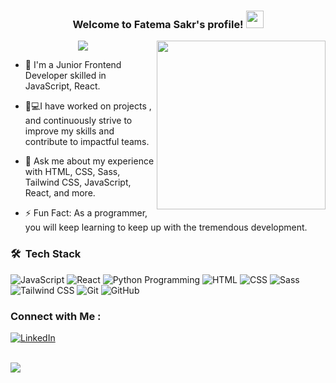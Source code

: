 



<h3 align="center">
  Welcome to Fatema Sakr's profile!
  <img src="https://media.giphy.com/media/hvRJCLFzcasrR4ia7z/giphy.gif" width="28">
</h3>

<!-- Typing SVG by DenverCoder1 - https://github.com/DenverCoder1/readme-typing-svg -->

 <img width="270" align="right" src="https://media.tenor.com/EdiGYFaZg7sAAAAj/jaded-disappointed.gif">

<p align="center">
  <a href="https://github.com/DenverCoder1/readme-typing-svg">
    <img src="https://readme-typing-svg.herokuapp.com/?lines=Junior+Frontend+Developer;Always+learning+new&font=Fira+Code&center=true&width=440&height=70&color=f19cbb&vCenter=true&size=22">
  </a>
</p>

- 🏢 I'm a Junior Frontend Developer skilled in JavaScript, React. <br/>
  
- 👩💻I have worked on projects , and continuously strive to improve my skills and contribute to impactful teams.
    
- 💬 Ask me about my experience with HTML, CSS, Sass, Tailwind CSS, JavaScript, React, and more.
  
- ⚡ Fun Fact: As a programmer, you will keep learning to keep up with the tremendous development.



### 🛠 &nbsp;Tech Stack
![JavaScript](https://img.shields.io/badge/JavaScript-F7DF1E?logo=javascript&logoColor=black&style=for-the-badge)
![React](https://img.shields.io/badge/React-61DAFB?logo=react&logoColor=black&style=for-the-badge)
![Python Programming](https://img.shields.io/badge/Python-3776AB?style=for-the-badge&logo=python&logoColor=FFD43B)
![HTML](https://img.shields.io/badge/HTML-E34F26?logo=html5&logoColor=white&style=for-the-badge) 
![CSS](https://img.shields.io/badge/CSS-1572B6?logo=css3&logoColor=white&style=for-the-badge)
![Sass](https://img.shields.io/badge/Sass-CC6699?logo=sass&logoColor=white&style=for-the-badge) 
![Tailwind CSS](https://img.shields.io/badge/Tailwind_CSS-38B2AC?logo=tailwind-css&logoColor=white&style=for-the-badge) 
![Git](https://img.shields.io/badge/Git-F05032?logo=git&logoColor=white&style=for-the-badge) 
![GitHub](https://img.shields.io/badge/GitHub-181717?logo=github&logoColor=white&style=for-the-badge)

### Connect with Me :

[![LinkedIn](https://img.shields.io/badge/LinkedIn-0077B5?style=for-the-badge&logo=linkedin&logoColor=white)](www.linkedin.com/in/fatema-sakr)



<br>
<a href="https://komarev.com/ghpvc/?username=fatema79s&style=for-the-badge">
    <img src="https://komarev.com/ghpvc/?username=fatema79s&style=for-the-badge">
</a>

